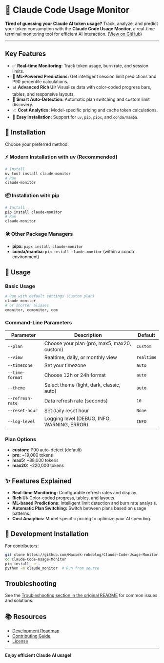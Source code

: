 # 🚀 Claude Code Usage Monitor

**Tired of guessing your Claude AI token usage?** Track, analyze, and predict your token consumption with the **Claude Code Usage Monitor**, a real-time terminal monitoring tool for efficient AI interaction. ([View on GitHub](https://github.com/Maciek-roboblog/Claude-Code-Usage-Monitor))

---

## Key Features

*   ✅ **Real-time Monitoring:** Track token usage, burn rate, and session limits.
*   🔮 **ML-Powered Predictions:** Get intelligent session limit predictions and P90 percentile calculations.
*   📊 **Advanced Rich UI:** Visualize data with color-coded progress bars, tables, and responsive layouts.
*   🤖 **Smart Auto-Detection:** Automatic plan switching and custom limit discovery.
*   📈 **Cost Analytics:** Model-specific pricing and cache token calculations.
*   🔌 **Easy Installation:** Support for `uv`, `pip`, `pipx`, and `conda/mamba`.

## 🚀 Installation

Choose your preferred method:

### ⚡ Modern Installation with uv (Recommended)

```bash
# Install
uv tool install claude-monitor
# Run
claude-monitor
```

### 📦 Installation with pip

```bash
# Install
pip install claude-monitor
# Run
claude-monitor
```

### 🛠️ Other Package Managers

*   **pipx:**  `pipx install claude-monitor`
*   **conda/mamba:** `pip install claude-monitor` (within a conda environment)

## 📖 Usage

### Basic Usage

```bash
# Run with default settings (Custom plan)
claude-monitor
# or shorter aliases
cmonitor, ccmonitor, ccm
```

### Command-Line Parameters

| Parameter          | Description                                  | Default          |
| ------------------ | -------------------------------------------- | ---------------- |
| `--plan`           | Choose your plan (pro, max5, max20, custom) | `custom`        |
| `--view`           | Realtime, daily, or monthly view              | `realtime`        |
| `--timezone`       | Set your timezone                          | `auto`           |
| `--time-format`    | Choose 12h or 24h format                   | `auto`           |
| `--theme`          | Select theme (light, dark, classic, auto)   | `auto`           |
| `--refresh-rate`   | Data refresh rate (seconds)                 | `10`             |
| `--reset-hour`     | Set daily reset hour                       | `None`           |
| `--log-level`      | Logging level (DEBUG, INFO, WARNING, ERROR)  | `INFO`           |

### Plan Options

*   **custom:** P90 auto-detect (default)
*   **pro:** ~19,000 tokens
*   **max5:** ~88,000 tokens
*   **max20:** ~220,000 tokens

## ✨ Features Explained

*   **Real-time Monitoring:** Configurable refresh rates and display.
*   **Rich UI:**  Color-coded progress, tables, and layouts.
*   **ML-based Predictions:** Intelligent limit detection and burn rate analysis.
*   **Automatic Plan Switching:** Switch between plans based on usage patterns.
*   **Cost Analytics:** Model-specific pricing to optimize your AI spending.

## 🔧 Development Installation

For contributors:
```bash
git clone https://github.com/Maciek-roboblog/Claude-Code-Usage-Monitor.git
cd Claude-Code-Usage-Monitor
pip install -e .
python -m claude_monitor  # Run from source
```

## Troubleshooting

See the [Troubleshooting section in the original README](https://github.com/Maciek-roboblog/Claude-Code-Usage-Monitor#troubleshooting) for common issues and solutions.

## 📚 Resources

*   [Development Roadmap](DEVELOPMENT.md)
*   [Contributing Guide](CONTRIBUTING.md)
*   [License](LICENSE)

---

**Enjoy efficient Claude AI usage!**
